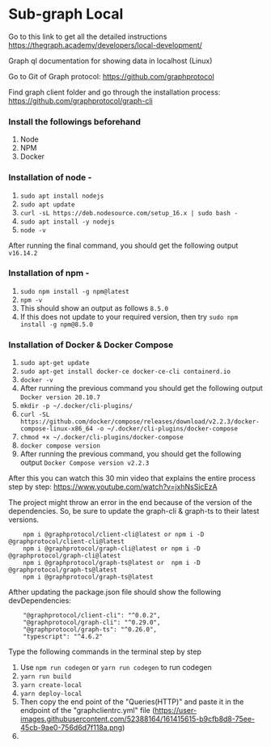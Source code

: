 # Sub-graph Local

Go to this link to get all the detailed instructions https://thegraph.academy/developers/local-development/


Graph ql documentation for showing data in localhost (Linux)

Go to Git of Graph protocol: https://github.com/graphprotocol 

Find graph client folder and go through the installation process: https://github.com/graphprotocol/graph-cli

### Install the followings beforehand
1. Node
2. NPM
3. Docker

### Installation of node - 
1. `sudo apt install nodejs`
2. `sudo apt update`
3. `curl -sL https://deb.nodesource.com/setup_16.x | sudo bash -`
4. `sudo apt install -y nodejs`
5. `node -v`

After running the final command, you should get the following output `v16.14.2`

### Installation of npm -

1. `sudo npm install -g npm@latest`
2.  `npm -v` 
3.  This should show an output as follows `8.5.0`
4.  If this does not update to your required version, then try `sudo npm install -g npm@8.5.0`

### Installation of Docker & Docker Compose 

1. `sudo apt-get update`
2. `sudo apt-get install docker-ce docker-ce-cli containerd.io`
3. `docker -v`
4. After running the previous command you should get the following output `Docker version 20.10.7`
5. `mkdir -p ~/.docker/cli-plugins/`
6. `curl -SL https://github.com/docker/compose/releases/download/v2.2.3/docker-compose-linux-x86_64 -o ~/.docker/cli-plugins/docker-compose`
7. `chmod +x ~/.docker/cli-plugins/docker-compose`
8. `docker compose version`
9. After running the previous command, you should get the following output `Docker Compose version v2.2.3`

After this you can watch this 30 min video that explains the entire process step by step: https://www.youtube.com/watch?v=jxhNsSicEzA

The project might throw an error in the end because of the version of the dependencies. So, be sure to update the graph-cli & graph-ts to their latest versions.
```
    npm i @graphprotocol/client-cli@latest or npm i -D @graphprotocol/client-cli@latest
    npm i @graphprotocol/graph-cli@latest or npm i -D @graphprotocol/graph-cli@latest 
    npm i @graphprotocol/graph-ts@latest or  npm i -D @graphprotocol/graph-ts@latest
    npm i @graphprotocol/graph-ts@latest
```
Afther updating the package.json file should show the following devDependencies:
```
    "@graphprotocol/client-cli": "^0.0.2",
    "@graphprotocol/graph-cli": "^0.29.0",
    "@graphprotocol/graph-ts": "^0.26.0",    
    "typescript": "^4.6.2"
```

Type the following commands in the terminal step by step
1. Use `npm run codegen` or `yarn run codegen` to run codegen
2. `yarn run build`
3. `yarn create-local`
4. `yarn deploy-local`
5. Then copy the end point of the "Queries(HTTP)" and paste it in the endpoint of the "graphclientrc.yml" file
(https://user-images.githubusercontent.com/52388164/161415615-b9cfb8d8-75ee-45cb-9ae0-756d6d7f118a.png)
6. 


 


